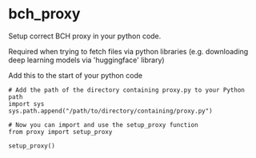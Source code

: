 # bch_proxy

Setup correct BCH proxy in your python code. 

Required when trying to fetch files via python libraries (e.g. downloading deep learning models via 'huggingface' library) 

Add this to the start of your python code 

```
# Add the path of the directory containing proxy.py to your Python path
import sys
sys.path.append("/path/to/directory/containing/proxy.py")

# Now you can import and use the setup_proxy function
from proxy import setup_proxy

setup_proxy()

```
